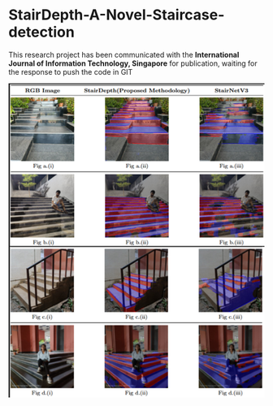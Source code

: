 # StairDepth-A-Novel-Staircase-detection
This research project has been communicated with the **International Journal of Information Technology, Singapore** for publication, waiting for the response to push the code in GIT

![Comparitive Visual Results](https://github.com/chandualcs/StairDepth-A-Novel-Staircase-detection/blob/main/Screenshot%202025-02-07%20110155.png)
